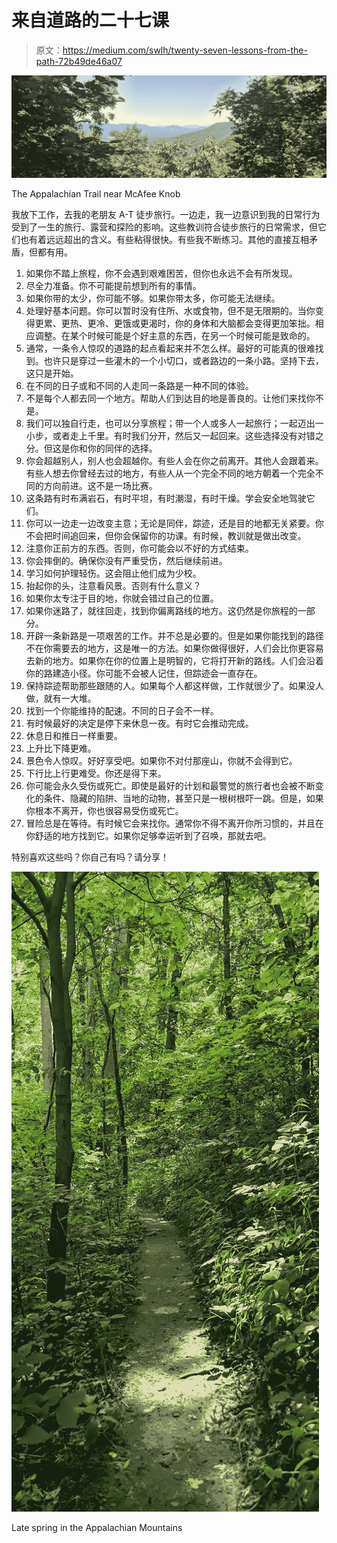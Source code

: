# 来自道路的二十七课

> 原文：<https://medium.com/swlh/twenty-seven-lessons-from-the-path-72b49de46a07>

![](img/dd85d00705d16e2afd8541614148ac37.png)

The Appalachian Trail near McAfee Knob

我放下工作，去我的老朋友 A-T 徒步旅行。一边走，我一边意识到我的日常行为受到了一生的旅行、露营和探险的影响。这些教训符合徒步旅行的日常需求，但它们也有着远远超出的含义。有些粘得很快。有些我不断练习。其他的直接互相矛盾，但都有用。

1.  如果你不踏上旅程，你不会遇到艰难困苦，但你也永远不会有所发现。
2.  尽全力准备。你不可能提前想到所有的事情。
3.  如果你带的太少，你可能不够。如果你带太多，你可能无法继续。
4.  处理好基本问题。你可以暂时没有住所、水或食物，但不是无限期的。当你变得更累、更热、更冷、更饿或更渴时，你的身体和大脑都会变得更加笨拙。相应调整。在某个时候可能是个好主意的东西，在另一个时候可能是致命的。
5.  通常，一条令人惊叹的道路的起点看起来并不怎么样。最好的可能真的很难找到。也许只是穿过一些灌木的一个小切口，或者路边的一条小路。坚持下去，这只是开始。
6.  在不同的日子或和不同的人走同一条路是一种不同的体验。
7.  不是每个人都去同一个地方。帮助人们到达目的地是善良的。让他们来找你不是。
8.  我们可以独自行走，也可以分享旅程；带一个人或多人一起旅行；一起迈出一小步，或者走上千里。有时我们分开，然后又一起回来。这些选择没有对错之分。但这是你和你的同伴的选择。
9.  你会超越别人，别人也会超越你。有些人会在你之前离开。其他人会跟着来。有些人想去你曾经去过的地方，有些人从一个完全不同的地方朝着一个完全不同的方向前进。这不是一场比赛。
10.  这条路有时布满岩石，有时平坦，有时潮湿，有时干燥。学会安全地驾驶它们。
11.  你可以一边走一边改变主意；无论是同伴，踪迹，还是目的地都无关紧要。你不会把时间追回来，但你会保留你的功课。有时候，教训就是做出改变。
12.  注意你正前方的东西。否则，你可能会以不好的方式结束。
13.  你会摔倒的。确保你没有严重受伤，然后继续前进。
14.  学习如何护理轻伤。这会阻止他们成为少校。
15.  抬起你的头，注意看风景。否则有什么意义？
16.  如果你太专注于目的地，你就会错过自己的位置。
17.  如果你迷路了，就往回走，找到你偏离路线的地方。这仍然是你旅程的一部分。
18.  开辟一条新路是一项艰苦的工作。并不总是必要的。但是如果你能找到的路径不在你需要去的地方，这是唯一的方法。如果你做得很好，人们会比你更容易去新的地方。如果你在你的位置上是明智的，它将打开新的路线。人们会沿着你的路建造小径。你可能不会被人记住，但踪迹会一直存在。
19.  保持踪迹帮助那些跟随的人。如果每个人都这样做，工作就很少了。如果没人做，就有一大堆。
20.  找到一个你能维持的配速。不同的日子会不一样。
21.  有时候最好的决定是停下来休息一夜。有时它会推动完成。
22.  休息日和推日一样重要。
23.  上升比下降更难。
24.  景色令人惊叹。好好享受吧。如果你不对付那座山，你就不会得到它。
25.  下行比上行更难受。你还是得下来。
26.  你可能会永久受伤或死亡。即使是最好的计划和最警觉的旅行者也会被不断变化的条件、隐藏的陷阱、当地的动物，甚至只是一根树根吓一跳。但是，如果你根本不离开，你也很容易受伤或死亡。
27.  冒险总是在等待。有时候它会来找你。通常你不得不离开你所习惯的，并且在你舒适的地方找到它。如果你足够幸运听到了召唤，那就去吧。

特别喜欢这些吗？你自己有吗？请分享！

![](img/c692d771a931da128903ddc5df10e0f6.png)

Late spring in the Appalachian Mountains